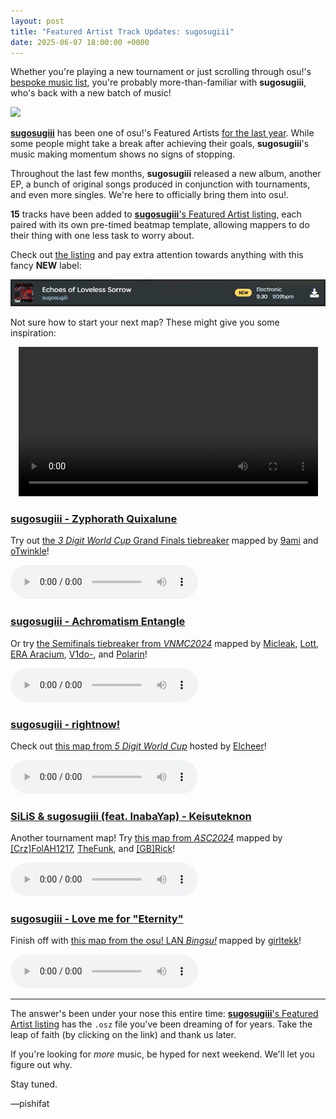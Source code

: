 ```yaml
---
layout: post
title: "Featured Artist Track Updates: sugosugiii"
date: 2025-06-07 18:00:00 +0000
---
```


Whether you're playing a new tournament or just scrolling through osu!'s [bespoke music list](/wiki/Community/Bespoke_music), you're probably more-than-familiar with **sugosugiii**, who's back with a new batch of music!

![](https://assets.ppy.sh/artists/371/header.jpg)

[**sugosugiii**](https://osu.ppy.sh/beatmaps/artists/442) has been one of osu!'s Featured Artists [for the last year](https://osu.ppy.sh/home/news/2024-10-20-new-featured-artist-sugosugiii). While some people might take a break after achieving their goals, **sugosugiii**'s music making momentum shows no signs of stopping.

Throughout the last few months, **sugosugiii** released a new album, another EP, a bunch of original songs produced in conjunction with tournaments, and even more singles. We're here to officially bring them into osu!.

**15** tracks have been added to [**sugosugiii**'s Featured Artist listing](https://osu.ppy.sh/beatmaps/artists/442), each paired with its own pre-timed beatmap template, allowing mappers to do their thing with one less task to worry about.

Check out [the listing](https://osu.ppy.sh/beatmaps/artists/442) and pay extra attention towards anything with this fancy **NEW** label:

![](/wiki/shared/news/2025-06-07-featured-artist-track-updates-sugosugiii/new-sugosugiii.png)

Not sure how to start your next map? These might give you some inspiration:

<div align="center" class="osu-md__paragraph">
    <video width="95%" controls>
        <source src="https://assets.ppy.sh/media/news/sugosugiii_updates.mp4" type="video/mp4" preload="none">
    </video>
</div>

### [sugosugiii - Zyphorath Quixalune](https://assets.ppy.sh/artists/442/Zyphorath%20Quixalune/sugosugiii%20-%20Zyphorath%20Quixalune.osz)

Try out [the *3 Digit World Cup* Grand Finals tiebreaker](https://osu.ppy.sh/beatmapsets/2337098) mapped by [9ami](https://osu.ppy.sh/users/1499997) and [oTwinkle](https://osu.ppy.sh/users/15095654)!

<audio controls>
    <source src="https://assets.ppy.sh/artists/442/Zyphorath%20Quixalune/sugosugiii%20-%20Zyphorath%20Quixalune.mp3">
</audio>

### [sugosugiii - Achromatism Entangle](https://assets.ppy.sh/artists/442/Achromatism%20Entangle/sugosugiii%20-%20Achromatism%20Entangle.osz)

Or try [the Semifinals tiebreaker from *VNMC2024*](https://osu.ppy.sh/beatmapsets/2226716) mapped by [Micleak](https://osu.ppy.sh/users/16140674), [Lott](https://osu.ppy.sh/users/13821222), [ERA Aracium](https://osu.ppy.sh/users/15882740), [V1do-](https://osu.ppy.sh/users/17527968), and [Polarin](https://osu.ppy.sh/users/15104680)!

<audio controls>
    <source src="https://assets.ppy.sh/artists/442/Achromatism%20Entangle/sugosugiii%20-%20Achromatism%20Entangle.mp3">
</audio>

### [sugosugiii - rightnow!](https://assets.ppy.sh/artists/442/rightnow!/sugosugiii%20-%20rightnow!.osz)

Check out [this map from *5 Digit World Cup*](https://osu.ppy.sh/beatmapsets/2351121) hosted by [Elcheer](https://osu.ppy.sh/users/4420014)!

<audio controls>
    <source src="https://assets.ppy.sh/artists/442/rightnow!/sugosugiii%20-%20rightnow!.mp3">
</audio>

### [SiLiS & sugosugiii (feat. InabaYap) - Keisuteknon](https://assets.ppy.sh/artists/442/Keisuteknon/SiLiS%20%26%20sugosugiii%20(feat.%20InabaYap)%20-%20Keisuteknon.osz)

Another tournament map! Try [this map from *ASC2024*](https://osu.ppy.sh/beatmapsets/2222935) mapped by [\[Crz\]FolAH1217](https://osu.ppy.sh/users/6232458), [TheFunk](https://osu.ppy.sh/users/13981991), and [\[GB\]Rick](https://osu.ppy.sh/users/25263357)!

<audio controls>
    <source src="https://assets.ppy.sh/artists/442/Keisuteknon/SiLiS%20%26%20sugosugiii%20(feat.%20InabaYap)%20-%20Keisuteknon.mp3">
</audio>

### [sugosugiii - Love me for "Eternity"](https://assets.ppy.sh/artists/442/Bokura%20no%20Yume%20wa%20Genjitsu%20ni%20Nattanda/sugosugiii%20-%20Love%20me%20for%20Eternity.osz)

Finish off with [this map from the osu! LAN *Bingsu!*](https://osu.ppy.sh/beatmapsets/2310205) mapped by [girltekk](https://osu.ppy.sh/users/6248691)!

<audio controls>
    <source src="https://assets.ppy.sh/artists/442/Bokura%20no%20Yume%20wa%20Genjitsu%20ni%20Nattanda/sugosugiii%20-%20Love%20me%20for%20Eternity.mp3">
</audio>

---

The answer's been under your nose this entire time: [**sugosugiii**'s Featured Artist listing](https://osu.ppy.sh/beatmaps/artists/442) has the `.osz` file you've been dreaming of for years. Take the leap of faith (by clicking on the link) and thank us later.

If you're looking for *more* music, be hyped for next weekend. We'll let you figure out why.

Stay tuned.

—pishifat
